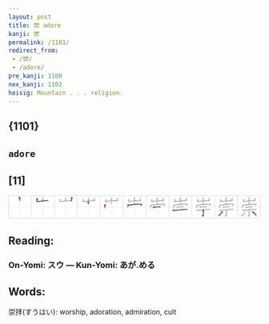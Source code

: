 ```yaml
---
layout: post
title: 崇 adore
kanji: 崇
permalink: /1101/
redirect_from:
 - /崇/
 - /adore/
pre_kanji: 1100
nex_kanji: 1102
heisig: Mountain . . . religion.
---
```


## {1101}

## `adore`

## [11]

<div class="stroke"><img src="../images/E5B487.png" /></div>

## Reading:

### On-Yomi: スウ &mdash; Kun-Yomi: あが.める

## Words:

崇拝(すうはい): worship, adoration, admiration, cult

